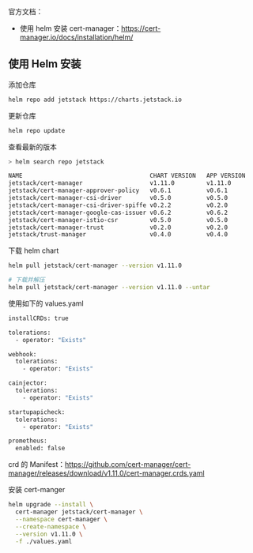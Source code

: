 官方文档：

- 使用 helm 安装 cert-manager：<https://cert-manager.io/docs/installation/helm/>

## 使用 Helm 安装

添加仓库

```bash
helm repo add jetstack https://charts.jetstack.io
```

更新仓库

```bash
helm repo update
```

查看最新的版本

```bash
> helm search repo jetstack                                         

NAME                                    CHART VERSION   APP VERSION     DESCRIPTION                                       
jetstack/cert-manager                   v1.11.0         v1.11.0         A Helm chart for cert-manager                     
jetstack/cert-manager-approver-policy   v0.6.1          v0.6.1          A Helm chart for cert-manager-approver-policy     
jetstack/cert-manager-csi-driver        v0.5.0          v0.5.0          A Helm chart for cert-manager-csi-driver          
jetstack/cert-manager-csi-driver-spiffe v0.2.2          v0.2.0          A Helm chart for cert-manager-csi-driver-spiffe   
jetstack/cert-manager-google-cas-issuer v0.6.2          v0.6.2          A Helm chart for jetstack/google-cas-issuer       
jetstack/cert-manager-istio-csr         v0.5.0          v0.5.0          istio-csr enables the use of cert-manager for i...
jetstack/cert-manager-trust             v0.2.0          v0.2.0          A Helm chart for cert-manager-trust               
jetstack/trust-manager                  v0.4.0          v0.4.0          trust-manager is the easiest way to manage TLS ...
```

下载 helm chart

```bash
helm pull jetstack/cert-manager --version v1.11.0

# 下载并解压
helm pull jetstack/cert-manager --version v1.11.0 --untar
```

使用如下的 values.yaml

```bash
installCRDs: true

tolerations:
  - operator: "Exists"

webhook:
  tolerations:
    - operator: "Exists"

cainjector:
  tolerations:
    - operator: "Exists"

startupapicheck:
  tolerations:
    - operator: "Exists"

prometheus:
  enabled: false

```

crd 的 Manifest：<https://github.com/cert-manager/cert-manager/releases/download/v1.11.0/cert-manager.crds.yaml>

安装 cert-manger

```bash
helm upgrade --install \
  cert-manager jetstack/cert-manager \
  --namespace cert-manager \
  --create-namespace \
  --version v1.11.0 \
  -f ./values.yaml
```

